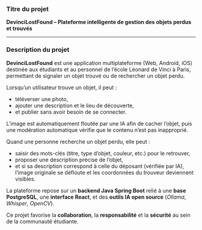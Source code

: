### Titre du projet  
**DevinciLostFound – Plateforme intelligente de gestion des objets perdus et trouvés**

---

### Description du projet  

**DevinciLostFound** est une application multiplateforme (Web, Android, iOS) destinée aux étudiants et au personnel de l’école Léonard de Vinci à Paris, permettant de signaler un objet trouvé ou de rechercher un objet perdu.  

Lorsqu’un utilisateur trouve un objet, il peut :  
- téléverser une photo,  
- ajouter une description et le lieu de découverte,  
- et publier sans avoir besoin de se connecter.  

L’image est automatiquement floutée par une IA afin de cacher l’objet, puis une modération automatique vérifie que le contenu n’est pas inapproprié.  

Quand une personne recherche un objet perdu, elle peut :  
- saisir des mots-clés (titre, type d’objet, couleur, etc.) pour le retrouver,  
- proposer une description précise de l’objet,  
- et si sa description correspond à celle du déposant (vérifiée par IA), l’image originale se défloute et les coordonnées du trouveur deviennent visibles.  

La plateforme repose sur un **backend Java Spring Boot** relié à une **base PostgreSQL**, une **interface React**, et des **outils IA open source** (*Ollama*, *Whisper*, *OpenCV*).  

Ce projet favorise la **collaboration**, la **responsabilité** et la **sécurité** au sein de la communauté étudiante.
